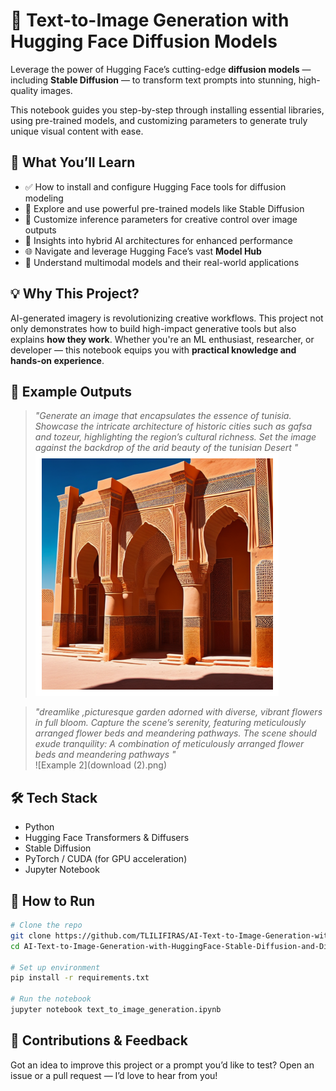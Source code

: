 
# 🧠 Text-to-Image Generation with Hugging Face Diffusion Models  
Leverage the power of Hugging Face’s cutting-edge **diffusion models** — including **Stable Diffusion** — to transform text prompts into stunning, high-quality images.  

This notebook guides you step-by-step through installing essential libraries, using pre-trained models, and customizing parameters to generate truly unique visual content with ease.

## 🚀 What You’ll Learn

- ✅ How to install and configure Hugging Face tools for diffusion modeling  
- 🧩 Explore and use powerful pre-trained models like Stable Diffusion  
- 🎨 Customize inference parameters for creative control over image outputs  
- 🔄 Insights into hybrid AI architectures for enhanced performance  
- 🌐 Navigate and leverage Hugging Face’s vast **Model Hub**  
- 🔀 Understand multimodal models and their real-world applications  

## 💡 Why This Project?

AI-generated imagery is revolutionizing creative workflows. This project not only demonstrates how to build high-impact generative tools but also explains **how they work**. Whether you're an ML enthusiast, researcher, or developer — this notebook equips you with **practical knowledge and hands-on experience**.

## 📸 Example Outputs

> *"Generate an image that encapsulates the essence of tunisia. Showcase the intricate architecture of historic cities such as gafsa and tozeur, highlighting the region’s cultural richness. Set the image against the backdrop of the arid beauty of the tunisian Desert
 "*  
![Example 1](download.png)

> *"dreamlike ,picturesque garden adorned with diverse, vibrant flowers in full bloom. Capture the scene’s serenity, featuring meticulously arranged flower beds and meandering pathways. The scene should exude tranquility: A combination of meticulously arranged flower beds and meandering pathways "*  
![Example 2](download (2).png)

## 🛠 Tech Stack

- Python  
- Hugging Face Transformers & Diffusers  
- Stable Diffusion  
- PyTorch / CUDA (for GPU acceleration)  
- Jupyter Notebook  

## 📂 How to Run

```bash
# Clone the repo
git clone https://github.com/TLILIFIRAS/AI-Text-to-Image-Generation-with-HuggingFace-Stable-Diffusion-and-Difffusers-models.git  
cd AI-Text-to-Image-Generation-with-HuggingFace-Stable-Diffusion-and-Difffusers-models

# Set up environment
pip install -r requirements.txt

# Run the notebook
jupyter notebook text_to_image_generation.ipynb
```

## 🤝 Contributions & Feedback

Got an idea to improve this project or a prompt you’d like to test? Open an issue or a pull request — I’d love to hear from you!
